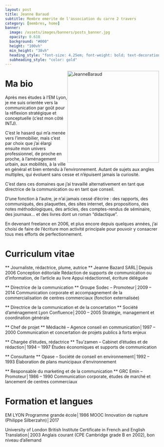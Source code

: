```yaml
---
layout: post
title: Jeanne Baraud
subtitle: Membre emerite de l'association du carre 2 travers
category: [membres, home]
banner:
  image: /assets/images/banners/posts_banner.jpg
  opacity: 0.618
  background: "#000"
  height: "100vh"
  min_height: "38vh"
  heading_style: "font-size: 4.25em; font-weight: bold; text-decoration: underline"
  subheading_style: "color: gold"
---
```


<img src="{{site.baseurl | prepend: site.url}}assets/images/members/JeanneBazard.jpg" alt="JeanneBaraud" style="float: right; width: 300px; height: auto;"/>


# Ma bio

Après mes études à l’EM Lyon, je me suis orientée vers la communication par goût pour la réflexion stratégique et conceptuelle (c’est mon côté INTJ).

C’est le hasard qui m’a menée vers l’immobilier, mais c’est par choix que j’ai élargi ensuite mon univers professionnel, de proche en proche, à l’aménagement urbain, aux mobilités, à la ville en général et bien entendu à l’environnement. Autant de sujets aux angles multiples, qui évoluent sans cesse et n’épuisent jamais la curiosité.

C’est dans ces domaines que j’ai travaillé alternativement en tant que directrice de la communication ou en tant que conseil.

D’une fonction à l’autre, je n’ai jamais cessé d’écrire : des rapports, des communiqués, des plaquettes, des sites internet, des propositions, des notes méthodologiques, des articles, des comptes-rendus de séminaire, des journaux… et des livres dont un roman “didactique”.

En devenant freelance en 2006, et plus encore depuis quelques années, j’ai choisi de faire de l’écriture mon activité principale pour pouvoir y consacrer tous mes efforts de perfectionnement. 

# Curriculum vitae

** Journaliste, rédactrice, plume, autrice **
Jeanne Bazard SARL│Depuis 2006
Conception éditoriale
Rédaction de supports de communication ou d’information, de l’article au livre
Appui rédactionnel, écriture déléguée

** Directrice de la communication **
Groupe Sodec – Promoteur│2009 – 2014
Communication corporate et accompagnement de la commercialisation de centres commerciaux (fonction externalisée)

** Directrice de la communication et de la concertation **
Société d’aménagement Lyon Confluence│2000 – 2005
Stratégie, management et coordination générale

** Chef de projet **
Médiacité – Agence conseil en communication│1997 – 2000
Communication et concertation de projets publics à forts enjeux

** Chargée d’études, rédactrice **
Tsu’zamen – Cabinet d’études et de rédaction│1994 – 1997
Études économiques et supports de communication

** Consultante **
Opase – Société de conseil en environnement│1992 – 1993
Élaboration de plans municipaux d’environnement

** Responsable du marketing et de la communication **
GRC Emin – Promoteur│1986 – 1990
Communication corporate, études de marché et lancement de centres commerciaux


# Formation et langues

EM LYON Programme grande école│1986
MOOC Innovation de rupture (Philippe Silberzahn)│2017

University of London British Institute Certificate in French and English Translation│2003
Anglais courant (CPE Cambridge grade B en 2002), bon niveau d’allemand















